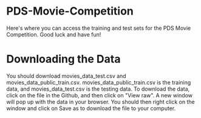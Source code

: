 # PDS-Movie-Competition

Here's where you can access the training and test sets for the PDS Movie Competition. Good luck and have fun!

# Downloading the Data

You should download movies_data_test.csv and movies_data_public_train.csv. movies_data_public_train.csv is the training data, and movies_data_test.csv is the testing data. To download the data, click on the file in the Github, and then click on "View raw". A new window will pop up with the data in your browser. You should then right click on the window and click on Save as to download the file to your computer.
